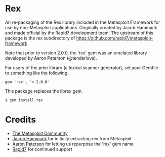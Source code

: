 # Rex

An re-packaging of the Rex library included in the Metasploit Framework for use by non-Metasploit applications. Originally created by Jacob Hammack and made official by the Rapid7 development team. The upstream of this package is the rex subdirectory of https://github.com/rapid7/metasploit-framework

Note that prior to version 2.0.0, the 'rex' gem was an unrelated library developed by Aaron Paterson (@tenderlove). 

For users of the prior library (a lexical scanner generator), set your Gemfile to something like the following:
```
gem 'rex', '< 2.0.0'
```

This package replaces the librex gem.

```
$ gem install rex
```

# Credits

* [The Metasploit Community](https://github.com/rapid7/metasploit-framework)
* [Jacob Hammack](https://github.com/hammackj) for initially extracting rex from Metasploit
* [Aaron Paterson](https://github.com/tenderlove) for letting us repurpose the 'rex' gem name
* [Rapid7](http://www.rapid7.com/) for continued support
